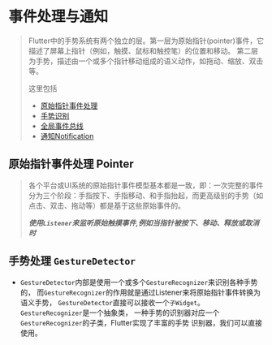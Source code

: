 # 事件处理与通知

> Flutter中的手势系统有两个独立的层。第一层为原始指针(pointer)事件，它描述了屏幕上指针（例如，触摸、鼠标和触控笔）的位置和移动。 第二层为手势，描述由一个或多个指针移动组成的语义动作，如拖动、缩放、双击等。
>
> 这里包括
>
> + [原始指针事件处理](https://book.flutterchina.club/chapter8/listener.html)
> + [手势识别](https://book.flutterchina.club/chapter8/gesture.html)
> + [全局事件总线](https://book.flutterchina.club/chapter8/eventbus.html)
> + [通知Notification](https://book.flutterchina.club/chapter8/notification.html)

## 原始指针事件处理 Pointer

> 各个平台或UI系统的原始指针事件模型基本都是一致，即：一次完整的事件分为三个阶段：手指按下、手指移动、和手指抬起，而更高级别的手势（如点击、双击、拖动等）都是基于这些原始事件的。
>
> ***使用`Listener`来监听原始触摸事件,例如当指针被按下、移动、释放或取消时***

## 手势处理 `GestureDetector`

   + `GestureDetector`内部是使用一个或多个`GestureRecognizer`来识别各种手势的，
     而`GestureRecognizer`的作用就是通过Listener来将原始指针事件转换为语义手势，
     `GestureDetector`直接可以接收一个`子Widget`。`GestureRecognizer`是一个抽象类，
     一种手势的识别器对应一个`GestureRecognizer`的子类，Flutter实现了丰富的手势
     识别器，我们可以直接使用。

